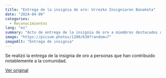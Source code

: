 ```yaml
---
title: "Entrega de la insignia de oro: Urrezko Insigniaren Banaketa"
date: "2024-04-09"
categories:
  - Reconocimientos
lang: "es"
summary: "Acto de entrega de la insignia de oro a miembros destacados de la comunidad."
image: "https://picsum.photos/1200/630?random=7"
imageAlt: "Entrega de insignia"
---
```


Se realizó la entrega de la insignia de oro a personas que han contribuido notablemente a la comunidad.

[Ver original]({{original_url}})
